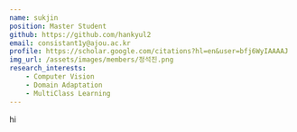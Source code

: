 ```yaml
---
name: sukjin
position: Master Student
github: https://github.com/hankyul2
email: consistant1y@ajou.ac.kr
profile: https://scholar.google.com/citations?hl=en&user=bfj6WyIAAAAJ
img_url: /assets/images/members/정석진.png
research_interests:
    - Computer Vision
    - Domain Adaptation
    - MultiClass Learning
---
```

hi